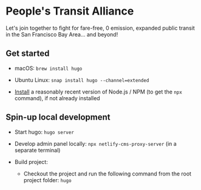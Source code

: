 # People's Transit Alliance

Let's join together to fight for fare-free, 0 emission, expanded public transit
in the San Francisco Bay Area... and beyond!


## Get started

* macOS: `brew install hugo`

* Ubuntu Linux: `snap install hugo --channel=extended`

* [Install](https://www.npmjs.com/get-npm) a reasonably recent version of
  Node.js / NPM (to get the `npx` command), if not already installed


## Spin-up local development

- Start hugo: `hugo server`

- Develop admin panel locally: `npx netlify-cms-proxy-server` (in a separate
  terminal)

- Build project:
    - Checkout the project and run the following command from the
      root project folder:  `hugo`  

